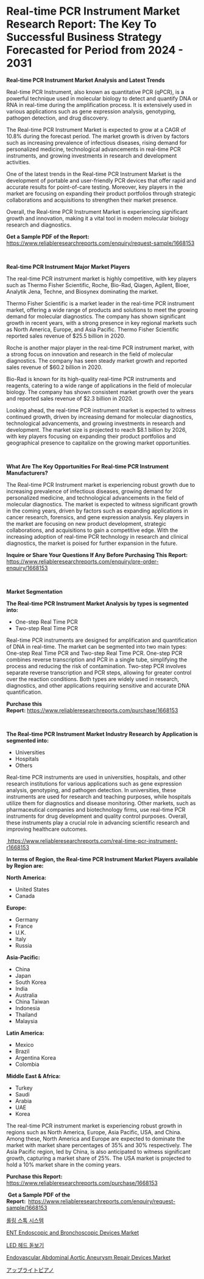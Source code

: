 <p><h1>Real-time PCR Instrument Market Research Report: The Key To Successful Business Strategy Forecasted for Period from 2024 - 2031</h1></p><p><strong>Real-time PCR Instrument Market Analysis and Latest Trends</strong></p>
<p><p>Real-time PCR Instrument, also known as quantitative PCR (qPCR), is a powerful technique used in molecular biology to detect and quantify DNA or RNA in real-time during the amplification process. It is extensively used in various applications such as gene expression analysis, genotyping, pathogen detection, and drug discovery.</p><p>The Real-time PCR Instrument Market is expected to grow at a CAGR of 10.8% during the forecast period. The market growth is driven by factors such as increasing prevalence of infectious diseases, rising demand for personalized medicine, technological advancements in real-time PCR instruments, and growing investments in research and development activities.</p><p>One of the latest trends in the Real-time PCR Instrument Market is the development of portable and user-friendly PCR devices that offer rapid and accurate results for point-of-care testing. Moreover, key players in the market are focusing on expanding their product portfolios through strategic collaborations and acquisitions to strengthen their market presence.</p><p>Overall, the Real-time PCR Instrument Market is experiencing significant growth and innovation, making it a vital tool in modern molecular biology research and diagnostics.</p></p>
<p><strong>Get a Sample PDF of the Report:&nbsp;</strong> <a href="https://www.reliableresearchreports.com/enquiry/request-sample/1668153">https://www.reliableresearchreports.com/enquiry/request-sample/1668153</a></p>
<p>&nbsp;</p>
<p><strong>Real-time PCR Instrument Major Market Players</strong></p>
<p><p>The real-time PCR instrument market is highly competitive, with key players such as Thermo Fisher Scientific, Roche, Bio-Rad, Qiagen, Agilent, Bioer, Analytik Jena, Techne, and Biosynex dominating the market. </p><p>Thermo Fisher Scientific is a market leader in the real-time PCR instrument market, offering a wide range of products and solutions to meet the growing demand for molecular diagnostics. The company has shown significant growth in recent years, with a strong presence in key regional markets such as North America, Europe, and Asia Pacific. Thermo Fisher Scientific reported sales revenue of $25.5 billion in 2020.</p><p>Roche is another major player in the real-time PCR instrument market, with a strong focus on innovation and research in the field of molecular diagnostics. The company has seen steady market growth and reported sales revenue of $60.2 billion in 2020.</p><p>Bio-Rad is known for its high-quality real-time PCR instruments and reagents, catering to a wide range of applications in the field of molecular biology. The company has shown consistent market growth over the years and reported sales revenue of $2.3 billion in 2020.</p><p>Looking ahead, the real-time PCR instrument market is expected to witness continued growth, driven by increasing demand for molecular diagnostics, technological advancements, and growing investments in research and development. The market size is projected to reach $8.1 billion by 2026, with key players focusing on expanding their product portfolios and geographical presence to capitalize on the growing market opportunities.</p></p>
<p>&nbsp;</p>
<p><strong>What Are The Key Opportunities For Real-time PCR Instrument Manufacturers?</strong></p>
<p><p>The Real-time PCR Instrument market is experiencing robust growth due to increasing prevalence of infectious diseases, growing demand for personalized medicine, and technological advancements in the field of molecular diagnostics. The market is expected to witness significant growth in the coming years, driven by factors such as expanding applications in cancer research, forensics, and gene expression analysis. Key players in the market are focusing on new product development, strategic collaborations, and acquisitions to gain a competitive edge. With the increasing adoption of real-time PCR technology in research and clinical diagnostics, the market is poised for further expansion in the future.</p></p>
<p><strong>Inquire or Share Your Questions If Any Before Purchasing This Report:</strong> <a href="https://www.reliableresearchreports.com/enquiry/pre-order-enquiry/1668153">https://www.reliableresearchreports.com/enquiry/pre-order-enquiry/1668153</a></p>
<p>&nbsp;</p>
<p><strong>Market Segmentation</strong></p>
<p><strong>The Real-time PCR Instrument Market Analysis by types is segmented into:</strong></p>
<p><ul><li>One-step Real Time PCR</li><li>Two-step Real Time PCR</li></ul></p>
<p><p>Real-time PCR instruments are designed for amplification and quantification of DNA in real-time. The market can be segmented into two main types: One-step Real Time PCR and Two-step Real Time PCR. One-step PCR combines reverse transcription and PCR in a single tube, simplifying the process and reducing the risk of contamination. Two-step PCR involves separate reverse transcription and PCR steps, allowing for greater control over the reaction conditions. Both types are widely used in research, diagnostics, and other applications requiring sensitive and accurate DNA quantification.</p></p>
<p><strong>Purchase this Report:&nbsp;</strong><a href="https://www.reliableresearchreports.com/purchase/1668153">https://www.reliableresearchreports.com/purchase/1668153</a></p>
<p>&nbsp;</p>
<p><strong>The Real-time PCR Instrument Market Industry Research by Application is segmented into:</strong></p>
<p><ul><li>Universities</li><li>Hospitals</li><li>Others</li></ul></p>
<p><p>Real-time PCR instruments are used in universities, hospitals, and other research institutions for various applications such as gene expression analysis, genotyping, and pathogen detection. In universities, these instruments are used for research and teaching purposes, while hospitals utilize them for diagnostics and disease monitoring. Other markets, such as pharmaceutical companies and biotechnology firms, use real-time PCR instruments for drug development and quality control purposes. Overall, these instruments play a crucial role in advancing scientific research and improving healthcare outcomes.</p></p>
<p><a href="https://www.reliableresearchreports.com/real-time-pcr-instrument-r1668153">&nbsp;https://www.reliableresearchreports.com/real-time-pcr-instrument-r1668153</a></p>
<p><strong>In terms of Region, the Real-time PCR Instrument Market Players available by Region are:</strong></p>
<p>
    <p> <strong> North America: </strong>
        <ul>
            <li>United States</li>
            <li>Canada</li>
        </ul>
        </p> 
    <p> <strong> Europe: </strong>
        <ul>
            <li>Germany</li>
            <li>France</li>
            <li>U.K.</li>
            <li>Italy</li>
            <li>Russia</li>
        </ul>
        </p> 
    <p> <strong> Asia-Pacific: </strong>
        <ul>
            <li>China</li>
            <li>Japan</li>
            <li>South Korea</li>
            <li>India</li>
            <li>Australia</li>
            <li>China Taiwan</li>
            <li>Indonesia</li>
            <li>Thailand</li>
            <li>Malaysia</li>
        </ul>
        </p> 
    <p> <strong> Latin America: </strong>
        <ul>
            <li>Mexico</li>
            <li>Brazil</li>
            <li>Argentina Korea</li>
            <li>Colombia</li>
        </ul>
        </p> 
    <p> <strong> Middle East & Africa: </strong>
        <ul>
            <li>Turkey</li>
            <li>Saudi</li>
            <li>Arabia</li>
            <li>UAE</li>
            <li>Korea</li>
        </ul>
    </p>
    </p>
<p><p>The real-time PCR instrument market is experiencing robust growth in regions such as North America, Europe, Asia Pacific, USA, and China. Among these, North America and Europe are expected to dominate the market with market share percentages of 35% and 30% respectively. The Asia Pacific region, led by China, is also anticipated to witness significant growth, capturing a market share of 25%. The USA market is projected to hold a 10% market share in the coming years.</p></p>
<p><strong>Purchase this Report: </strong><a href="https://www.reliableresearchreports.com/purchase/1668153">https://www.reliableresearchreports.com/purchase/1668153</a></p>
<p>&nbsp;<strong>Get a Sample PDF of the Report:&nbsp;&nbsp;</strong><a href="https://www.reliableresearchreports.com/enquiry/request-sample/1668153">https://www.reliableresearchreports.com/enquiry/request-sample/1668153</a></p>
<p><strong></strong></p>
<p><p><a href="https://medium.com/@daveblock56/%EB%A1%A4%EB%A7%81-%EC%8A%A4%ED%86%A1-%EC%8B%9C%EC%8A%A4%ED%85%9C-%EC%8B%9C%EC%9E%A5-%EA%B7%9C%EB%AA%A8-%EB%B0%8F-%EC%8B%9C%EC%9E%A5-%EB%8F%99%ED%96%A5-%EC%99%84%EC%A0%84%ED%95%9C-%EC%82%B0%EC%97%85-%EA%B0%9C%EC%9A%94-2024-2031-0f7d179e3803">롤링 스톡 시스템</a></p><p><a href="https://github.com/nancykennedykellievqfqt2/Market-Research-Report-List-2/blob/main/ent-endoscopic-and-bronchoscopic-devices-market.md">ENT Endoscopic and Bronchoscopic Devices Market</a></p><p><a href="https://medium.com/@felipegrrady654556/led-%ED%97%A4%EB%93%9C-%EB%A7%A4%EA%B7%B8%EB%8B%88%ED%8C%8C%EC%9D%B4%EC%96%B4-%EC%8B%9C%EC%9E%A5%EC%9D%80-2031%EB%85%84%EA%B9%8C%EC%A7%80-%EC%8B%9C%EC%9E%A5-%EC%A0%90%EC%9C%A0%EC%9C%A8-%EA%B7%9C%EB%AA%A8-%EB%B0%8F-%EC%98%88%EC%B8%A1%EC%9D%84-%EC%A7%91%EC%A4%91-%EC%A1%B0%EC%82%AC%ED%95%A9%EB%8B%88%EB%8B%A4-783cd9ff0945">LED 헤드 돋보기</a></p><p><a href="https://github.com/seekum/Market-Research-Report-List-2/blob/main/endovascular-abdominal-aortic-aneurysm-repair-devices-market.md">Endovascular Abdominal Aortic Aneurysm Repair Devices Market</a></p><p><a href="https://medium.com/@rodhoppe07/%E7%9B%B4%E7%AB%8B%E3%83%94%E3%82%A2%E3%83%8E%E5%B8%82%E5%A0%B4%E3%81%AF-%E5%B8%82%E5%A0%B4%E3%82%B7%E3%82%A7%E3%82%A2-%E5%B8%82%E5%A0%B4%E3%83%88%E3%83%AC%E3%83%B3%E3%83%89-%E5%B8%82%E5%A0%B4%E6%88%90%E9%95%B7%E3%81%AB%E9%96%A2%E3%81%99%E3%82%8B%E6%83%85%E5%A0%B1%E3%82%92%E6%8F%90%E4%BE%9B%E3%81%97%E3%81%BE%E3%81%99-acf9fe794c98">アップライトピアノ</a></p></p>